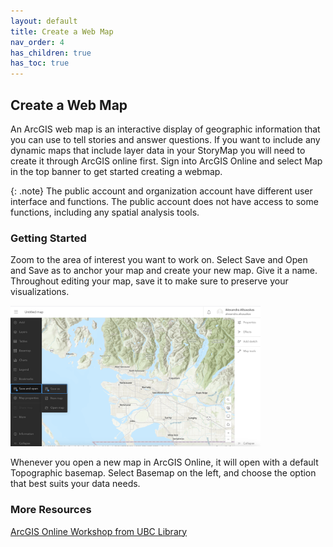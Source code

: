 ```yaml
---
layout: default
title: Create a Web Map
nav_order: 4
has_children: true
has_toc: true
---
```

## Create a Web Map

An ArcGIS web map is an interactive display of geographic information that you can use to tell stories and answer questions. If you want to include any dynamic maps that include layer data in your StoryMap you will need to create it through ArcGIS online first. Sign into ArcGIS Online and select Map in the top banner to get started creating a webmap. 

{: .note}
The public account and organization account have different user interface and functions. The public account does not have access to some functions, including any spatial analysis tools.

### Getting Started

Zoom to the area of interest you want to work on. Select Save and Open and Save as to anchor your map and create your new map. Give it a name. Throughout editing your map, save it to make sure to preserve your visualizations.

<img src="images/WebmapZoom.png" style="width:400px;"/>

Whenever you open a new map in ArcGIS Online, it will open with a default Topographic basemap. Select Basemap on the left, and choose the option that best suits your data needs.

### More Resources
[ArcGIS Online Workshop from UBC Library](https://ubc-library-rc.github.io/intro-AGOL/content/create-a-web-map.html)











